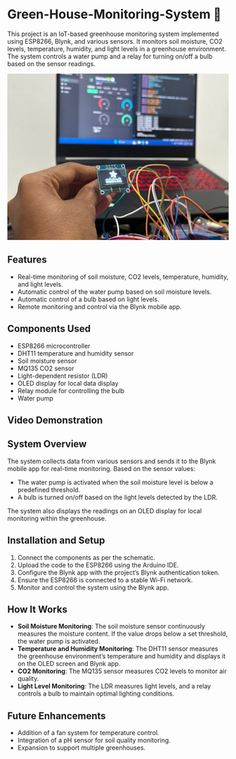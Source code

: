 # Green-House-Monitoring-System 🥦

This project is an IoT-based greenhouse monitoring system implemented using ESP8266, Blynk, and various sensors. It monitors soil moisture, CO2 levels, temperature, humidity, and light levels in a greenhouse environment. The system controls a water pump and a relay for turning on/off a bulb based on the sensor readings.

<img src="/Images and Demonstration Video/test.jpg">

## Features

- Real-time monitoring of soil moisture, CO2 levels, temperature, humidity, and light levels.
- Automatic control of the water pump based on soil moisture levels.
- Automatic control of a bulb based on light levels.
- Remote monitoring and control via the Blynk mobile app.

## Components Used

- ESP8266 microcontroller
- DHT11 temperature and humidity sensor
- Soil moisture sensor
- MQ135 CO2 sensor
- Light-dependent resistor (LDR)
- OLED display for local data display
- Relay module for controlling the bulb
- Water pump

## Video Demonstration


## System Overview

The system collects data from various sensors and sends it to the Blynk mobile app for real-time monitoring. Based on the sensor values:
- The water pump is activated when the soil moisture level is below a predefined threshold.
- A bulb is turned on/off based on the light levels detected by the LDR.

The system also displays the readings on an OLED display for local monitoring within the greenhouse.

## Installation and Setup

1. Connect the components as per the schematic.
2. Upload the code to the ESP8266 using the Arduino IDE.
3. Configure the Blynk app with the project’s Blynk authentication token.
4. Ensure the ESP8266 is connected to a stable Wi-Fi network.
5. Monitor and control the system using the Blynk app.

## How It Works

- **Soil Moisture Monitoring**: The soil moisture sensor continuously measures the moisture content. If the value drops below a set threshold, the water pump is activated.
- **Temperature and Humidity Monitoring**: The DHT11 sensor measures the greenhouse environment’s temperature and humidity and displays it on the OLED screen and Blynk app.
- **CO2 Monitoring**: The MQ135 sensor measures CO2 levels to monitor air quality.
- **Light Level Monitoring**: The LDR measures light levels, and a relay controls a bulb to maintain optimal lighting conditions.

## Future Enhancements

- Addition of a fan system for temperature control.
- Integration of a pH sensor for soil quality monitoring.
- Expansion to support multiple greenhouses.


[testPhaseVideo]: https://github.com/AvishkaVishwa/Green-House-Monitoring-System/raw/main/testing%20final%20phase.mp4